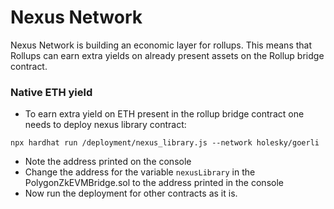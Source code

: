 # Nexus Network

Nexus Network is building an economic layer for rollups. This means that Rollups can earn extra yields on already present assets on the Rollup bridge contract.

### Native ETH yield
- To earn extra yield on ETH present in the rollup bridge contract one needs to deploy nexus library contract:
```
npx hardhat run /deployment/nexus_library.js --network holesky/goerli
```
- Note the address printed on the console
- Change the address for the variable `nexusLibrary` in the PolygonZkEVMBridge.sol to the address printed in the console
- Now run the deployment for other contracts as it is.